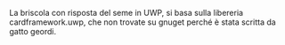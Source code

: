 La briscola con risposta del seme in UWP, si basa sulla libereria cardframework.uwp, che non trovate su gnuget perché è stata scritta da gatto geordi.
